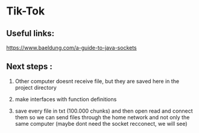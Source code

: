 # Tik-Tok

## Useful links:
https://www.baeldung.com/a-guide-to-java-sockets

## Next steps :
1. Other computer doesnt receive file, but they are saved here in the project directory
2. make interfaces with function definitions


1. save every file in txt (100.000 chunks) and then open read and connect them so 
we can send files through the home network and not only the same computer (maybe dont need the socket recconect, we will see)


